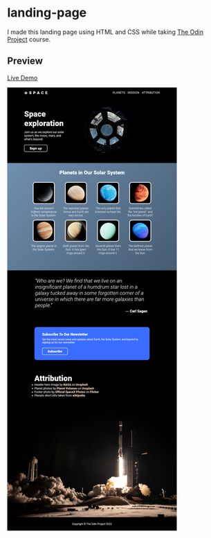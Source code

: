 # landing-page

I made this landing page using HTML and CSS while taking [The Odin Project](https://www.theodinproject.com/) course.

## Preview

[ Live Demo](https://aymansor.github.io/landing-page/)

![](images/demo.png)